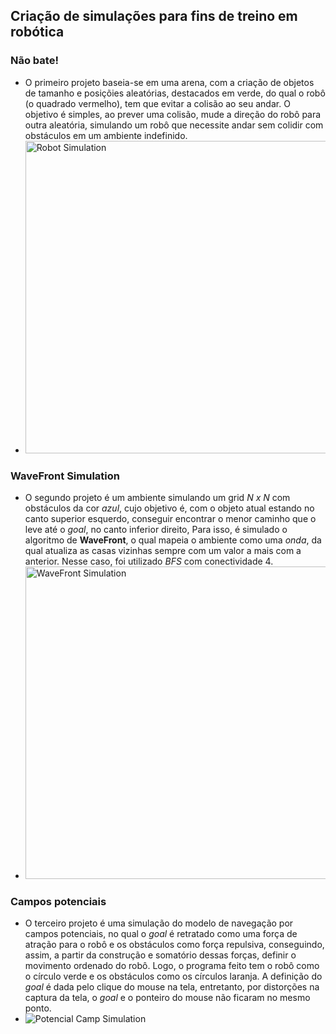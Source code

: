 ## Criação de simulações para fins de treino em robótica

### Não bate!
* O primeiro projeto baseia-se em uma arena, com a criação de objetos de tamanho e posiçõies aleatórias, destacados em verde, do qual o robô (o quadrado vermelho), tem que evitar a colisão ao seu andar. O objetivo é simples, ao prever uma colisão, mude a direção do robô para outra aleatória, simulando um robô que necessite andar sem colidir com obstáculos em um ambiente indefinido.
* <img src="https://i.ibb.co/JFVD1w0/Robot-Simulation.png" alt="Robot Simulation" width="500"/>

### WaveFront Simulation
* O segundo projeto é um ambiente simulando um grid *N x N* com obstáculos da cor *azul*, cujo objetivo é, com o objeto atual estando no canto superior esquerdo, conseguir encontrar o menor caminho que o leve até o *goal*, no canto inferior direito, Para isso, é simulado o algoritmo de **WaveFront**, o qual mapeia o ambiente como uma *onda*, da qual atualiza as casas vizinhas sempre com um valor a mais com a anterior. Nesse caso, foi utilizado *BFS* com conectividade 4.
* <img src="https://i.ibb.co/LYbwTcP/wavefront.gif" alt="WaveFront Simulation" width="500"/>

### Campos potenciais
* O terceiro projeto é uma simulação do modelo de navegação por campos potenciais, no qual o *goal* é retratado como uma força de atração para o robô e os obstáculos como força repulsiva, conseguindo, assim, a partir da construção e somatório dessas forças, definir o movimento ordenado do robô. Logo, o programa feito tem o robô como o círculo verde e os obstáculos como os círculos laranja. A definição do *goal* é dada pelo clique do mouse na tela, entretanto, por distorções na captura da tela, o *goal* e o ponteiro do mouse não ficaram no mesmo ponto.
* <img src="https://i.ibb.co/HCJ0qjG/Vetorial-Camp-Simulator-2022-06-08-09-55-30.gif" alt="Potencial Camp Simulation"/>
